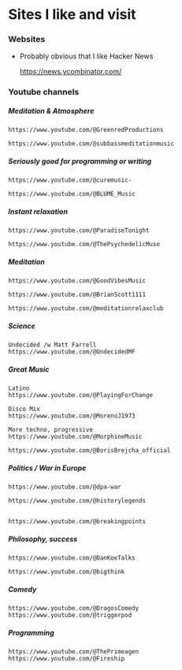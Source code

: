 # Sites I like and visit


### Websites

- Probably obvious that I like Hacker News

    https://news.ycombinator.com/

### Youtube channels

##### Meditation & Atmosphere

    https://www.youtube.com/@GreenredProductions

    https://www.youtube.com/@subbassmeditationmusic

##### Seriously good for programming or writing

    https://www.youtube.com/@curemusic-

    https://www.youtube.com/@BLUME_Music

##### Instant relaxation

    https://www.youtube.com/@ParadiseTonight

    https://www.youtube.com/@ThePsychedelicMuse

##### Meditation

    https://www.youtube.com/@GoodVibesMusic

    https://www.youtube.com/@BrianScott1111

    https://www.youtube.com/@meditationrelaxclub


##### Science
    Undecided /w Matt Farrell
    https://www.youtube.com/@UndecidedMF

##### Great Music

    Latino
    https://www.youtube.com/@PlayingForChange

    Disco Mix
    https://www.youtube.com/@MorenoJ1973

    More techno, progressive
    https://www.youtube.com/@MorphineMusic

    https://www.youtube.com/@BorisBrejcha_official

##### Politics / War in Europe
    
    https://www.youtube.com/@dpa-war
    
    https://www.youtube.com/@historylegends


    https://www.youtube.com/@breakingpoints

##### Philosophy, success

    https://www.youtube.com/@DanKoeTalks

    https://www.youtube.com/@bigthink



##### Comedy

    https://www.youtube.com/@DragosComedy
    https://www.youtube.com/@triggerpod

##### Programming

    https://www.youtube.com/@ThePrimeagen
    https://www.youtube.com/@Fireship
